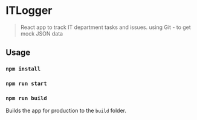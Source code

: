 # ITLogger

> React app to track IT department tasks and issues. using Git - to get mock JSON data

## Usage

### `npm install`

### `npm run start`


### `npm run build`

Builds the app for production to the `build` folder.<br>
